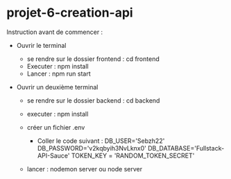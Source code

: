 ﻿# projet-6-creation-api

Instruction avant de commencer :

- Ouvrir le terminal
    - se rendre sur le dossier frontend : cd frontend
    - Executer : npm install
    - Lancer : npm run start

- Ouvrir un deuxième terminal
    - se rendre sur le dossier backend : cd backend
    - executer : npm install

    - créer un fichier .env
        - Coller le code suivant : 
            DB_USER='Sebzh22'
            DB_PASSWORD='v2kqbyih3NvLknx0'
            DB_DATABASE='Fullstack-API-Sauce'
            TOKEN_KEY = 'RANDOM_TOKEN_SECRET'
    - lancer : nodemon server ou node server
